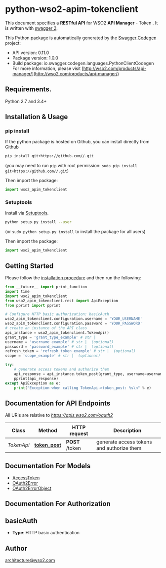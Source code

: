 # python-wso2-apim-tokenclient
This document specifies a **RESTful API** for WSO2 **API Manager** - Token .  It is written with [swagger 2](http://swagger.io/). 

This Python package is automatically generated by the [Swagger Codegen](https://github.com/swagger-api/swagger-codegen) project:

- API version: 0.11.0
- Package version: 1.0.0
- Build package: io.swagger.codegen.languages.PythonClientCodegen
For more information, please visit [http://wso2.com/products/api-manager/](http://wso2.com/products/api-manager/)

## Requirements.

Python 2.7 and 3.4+

## Installation & Usage
### pip install

If the python package is hosted on Github, you can install directly from Github

```sh
pip install git+https://github.com//.git
```
(you may need to run `pip` with root permission: `sudo pip install git+https://github.com//.git`)

Then import the package:
```python
import wso2_apim_tokenclient 
```

### Setuptools

Install via [Setuptools](http://pypi.python.org/pypi/setuptools).

```sh
python setup.py install --user
```
(or `sudo python setup.py install` to install the package for all users)

Then import the package:
```python
import wso2_apim_tokenclient
```

## Getting Started

Please follow the [installation procedure](#installation--usage) and then run the following:

```python
from __future__ import print_function
import time
import wso2_apim_tokenclient
from wso2_apim_tokenclient.rest import ApiException
from pprint import pprint

# Configure HTTP basic authorization: basicAuth
wso2_apim_tokenclient.configuration.username = 'YOUR_USERNAME'
wso2_apim_tokenclient.configuration.password = 'YOUR_PASSWORD'
# create an instance of the API class
api_instance = wso2_apim_tokenclient.TokenApi()
grant_type = 'grant_type_example' # str | 
username = 'username_example' # str |  (optional)
password = 'password_example' # str |  (optional)
refresh_token = 'refresh_token_example' # str |  (optional)
scope = 'scope_example' # str |  (optional)

try:
    # generate access tokens and authorize them
    api_response = api_instance.token_post(grant_type, username=username, password=password, refresh_token=refresh_token, scope=scope)
    pprint(api_response)
except ApiException as e:
    print("Exception when calling TokenApi->token_post: %s\n" % e)

```

## Documentation for API Endpoints

All URIs are relative to *https://apis.wso2.com/oauth2*

Class | Method | HTTP request | Description
------------ | ------------- | ------------- | -------------
*TokenApi* | [**token_post**](docs/TokenApi.md#token_post) | **POST** /token | generate access tokens and authorize them


## Documentation For Models

 - [AccessToken](docs/AccessToken.md)
 - [OAuth2Error](docs/OAuth2Error.md)
 - [OAuth2ErrorObject](docs/OAuth2ErrorObject.md)


## Documentation For Authorization


## basicAuth

- **Type**: HTTP basic authentication


## Author

architecture@wso2.com

